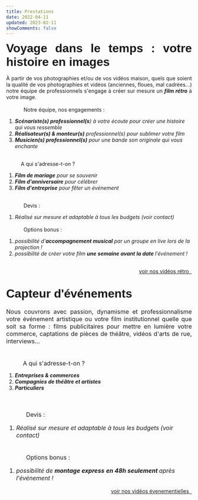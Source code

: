 ```yaml
---
title: Prestations
date: 2022-04-11
updated: 2023-02-11
showComments: false
---
```

<p style='margin:0cm;font-size:16px,serif;text-align:justify;'><strong><span style='font-size:32px;font-family:"Linus",sans-serif;'>Voyage dans le temps&nbsp;: votre histoire en images</span></strong></p>
<p style='margin:0cm;font-size:16px,serif;text-align:justify;'>&nbsp; &nbsp; &nbsp; &nbsp; &nbsp; &nbsp;&nbsp;</p>
<p style='margin:0cm;font-size:16px,serif;text-align:justify;'>&Agrave; partir de vos photographies et/ou de vos vid&eacute;os maison, quels que soient la qualit&eacute; de vos photographies et vid&eacute;os (anciennes, floues, mal cadr&eacute;es&hellip;) notre &eacute;quipe de professionnels s&apos;engage &agrave; cr&eacute;er sur mesure un <strong><em>film r&eacute;tro&nbsp;</em></strong>&agrave; votre image.</p>
<p style='margin:0cm;font-size:16px,serif;text-align:justify;'>&nbsp;</p>
<p style='margin:0cm;font-size:16px,serif;text-align:justify;'>&nbsp; &nbsp; &nbsp; &nbsp; &nbsp; &nbsp; Notre &eacute;quipe, nos engagements :</p>
<ul style="list-style-type: undefined;">
    <li><strong><em><span >Sc&eacute;nariste(s) professionnel(s</span></em></strong><em>) &agrave; votre &eacute;coute pour cr&eacute;er&nbsp;une histoire qui vous ressemble</em></li>
    <li><strong><em><span >R&eacute;alisateur(s) &amp; monteur(s)</span></em></strong><em><span >&nbsp;professionnel(s) pour sublimer votre film</span></em></li>
    <li><strong><em><span >Musicien(s) professionnel(s)</span></em></strong><em><span >&nbsp;pour une bande son originale qui vous enchante</span></em></li>
</ul>
<p style='margin:0cm;font-size:16px,serif;'>&nbsp;</p>
<p style='margin:0cm;font-size:16px,serif;'><strong><em>&nbsp; &nbsp; &nbsp; &nbsp; &nbsp; &nbsp;&nbsp;</em></strong>A qui s&apos;adresse-t-on ?</p>
<ul style="list-style-type: undefined;">
    <li><strong><em><span >Film de mariage</span></em></strong><em><span >&nbsp;pour se souvenir</span></em></li>
    <li><strong><em><span >Film d&apos;anniversaire</span></em></strong><em><span >&nbsp;pour c&eacute;l&eacute;brer&nbsp;</span></em></li>
    <li><strong><em><span >Film d&apos;entreprise</span></em></strong><em><span >&nbsp;pour f&ecirc;ter un &eacute;v&eacute;nement</span></em></li>
</ul>
<p style='margin:0cm;font-size:16px,serif;text-align:justify;'>&nbsp;</p>
<p style='margin:0cm;font-size:16px,serif;text-align:justify;'>&nbsp; &nbsp; &nbsp; &nbsp; &nbsp; &nbsp; Devis :</p>
<div style='margin:0cm;font-size:16px,serif;'>
    <ul style="margin-bottom:0cm;list-style-type: undefined;">
        <li style='margin:0cm;font-size:16px,serif;'><em><span >R&eacute;alis&eacute; sur mesure et adaptable &agrave; tous les budgets (voir contact)</span></em></li>
    </ul>
</div>
<p style='margin:0cm;font-size:16px,serif;'>&nbsp;</p>
<p style='margin:0cm;font-size:16px,serif;'>&nbsp; &nbsp; &nbsp; &nbsp; &nbsp; &nbsp; Options bonus :</p>
<ul style="list-style-type: undefined;">
    <li><em><span >possibilit&eacute; d&apos;<strong>accompagnement musical</strong> par un groupe en live lors de la projection !</span></em></li>
    <li><em><span >possibilit&eacute; de cr&eacute;er votre film <strong>une</strong> <b>semaine avant</b> <b>la date&nbsp;</b>l&apos;&eacute;v&eacute;nement&nbsp;!</span></em></li>
</ul>
<p style='margin:0cm;font-size:16px,serif;text-align:justify;'><em>&nbsp;</em></p>
<p style='margin:0cm;font-size:16px,serif;text-align:right;'><a class="previous" href="/tags/retro">voir nos vid&eacute;os r&eacute;tro&nbsp;&nbsp;<i class="fas fa-arrow-right"></i></a></p>
<p style='margin:0cm;font-size:16px,serif;'>&nbsp;</p>
<p style='margin:0cm;font-size:16px,serif;'>&nbsp;</p>
<p style='margin:0cm;font-size:16px;text-align:justify;'><strong><span style='font-size:32px;font-family:"Linus",sans-serif;'>Capteur d&apos;&eacute;v&eacute;nements</span></strong></p>
<p style='margin:0cm;font-size:16px;text-align:justify;'>&nbsp; &nbsp; &nbsp; &nbsp; &nbsp; &nbsp;&nbsp;</p>
<p style='margin:0cm;font-size:16px;text-align:justify;'>Nous couvrons avec passion, dynamisme et professionnalisme votre &eacute;v&eacute;nement artistique ou votre film institutionnel quelle que soit sa forme : films publicitaires pour mettre en lumi&egrave;re votre commerce, captations de pi&egrave;ces de th&eacute;&acirc;tre, vid&eacute;os d&apos;arts de rue, interviews&hellip;</p>
<p style='margin:0cm;font-size:16px;text-align:justify;'>&nbsp;</p>
<p style='margin:0cm;font-size:16px;'><strong><em>&nbsp; &nbsp; &nbsp; &nbsp; &nbsp; &nbsp;&nbsp;</em></strong></p>
<p style='margin:0cm;font-size:16px;'><strong><em>&nbsp; &nbsp; &nbsp; &nbsp; &nbsp; &nbsp;&nbsp;</em></strong>A qui s&apos;adresse-t-on ?</p>
<ul style="list-style-type: undefined;">
    <li><strong><em><span >Entreprises &amp; commerces</span></em></strong></li>
    <li><strong><em><span >Compagnies de th&eacute;&acirc;tre et artistes&nbsp;</span></em></strong></li>
    <li><strong><em><span >Particuliers</span></em></strong></li>
</ul>
<p style='margin:0cm;font-size:16px;text-align:justify;'>&nbsp;</p>
<p style='margin:0cm;font-size:16px;text-align:justify;'>&nbsp;</p>
<p style='margin:0cm;font-size:16px;text-align:justify;'>&nbsp; &nbsp; &nbsp; &nbsp; &nbsp; &nbsp; Devis :</p>
<div style='margin:0cm;font-size:16px;'>
    <ul style="margin-bottom:0cm;list-style-type: undefined;">
        <li style='margin:0cm;font-size:16px;'><em><span >R&eacute;alis&eacute; sur mesure et adaptable &agrave; tous les budgets (voir contact)</span></em></li>
    </ul>
</div>
<p style='margin:0cm;font-size:16px;'>&nbsp;</p>
<p style='margin:0cm;font-size:16px;'>&nbsp; &nbsp; &nbsp; &nbsp; &nbsp; &nbsp;&nbsp;</p>
<p style='margin:0cm;font-size:16px;'>&nbsp; &nbsp; &nbsp; &nbsp; &nbsp; &nbsp; Options bonus :</p>
<div style='margin:0cm;font-size:16px;'>
    <ul style="margin-bottom:0cm;list-style-type: undefined;">
        <li style='margin:0cm;font-size:16px;'><em><span >possibilit&eacute; de <strong>montage express</strong> <b>en 48h seulement&nbsp;</b>apr&egrave;s l&apos;&eacute;v&eacute;nement !</span></em></li>
    </ul>
</div>
<p style='margin:0cm;font-size:16px,serif;text-align:justify;'><em>&nbsp;</em></p>
<p style='margin:0cm;font-size:16px,serif;text-align:right;'><a class="previous" href="/tags/evenement">voir nos vid&eacute;os &eacute;venementielles&nbsp;&nbsp;<i class="fas fa-arrow-right"></i></a></p>